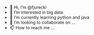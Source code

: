 - 👋 Hi, I’m @fjurecki
- 👀 I’m interested in big data
- 🌱 I’m currently learning python and java
- 💞️ I’m looking to collaborate on ...
- 📫 How to reach me ...

<!---
fjurecki/fjurecki is a ✨ special ✨ repository because its `README.md` (this file) appears on your GitHub profile.
You can click the Preview link to take a look at your changes.
--->
